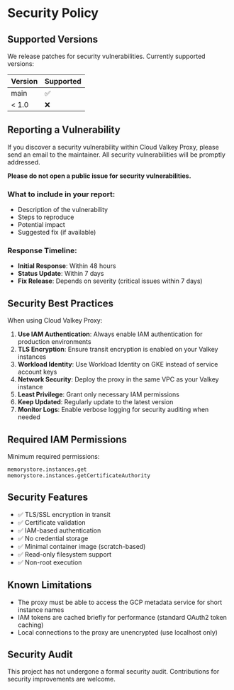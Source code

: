 # Security Policy

## Supported Versions

We release patches for security vulnerabilities. Currently supported versions:

| Version | Supported          |
| ------- | ------------------ |
| main    | :white_check_mark: |
| < 1.0   | :x:                |

## Reporting a Vulnerability

If you discover a security vulnerability within Cloud Valkey Proxy, please send an email to the maintainer. All security vulnerabilities will be promptly addressed.

**Please do not open a public issue for security vulnerabilities.**

### What to include in your report:

- Description of the vulnerability
- Steps to reproduce
- Potential impact
- Suggested fix (if available)

### Response Timeline:

- **Initial Response**: Within 48 hours
- **Status Update**: Within 7 days
- **Fix Release**: Depends on severity (critical issues within 7 days)

## Security Best Practices

When using Cloud Valkey Proxy:

1. **Use IAM Authentication**: Always enable IAM authentication for production environments
2. **TLS Encryption**: Ensure transit encryption is enabled on your Valkey instances
3. **Workload Identity**: Use Workload Identity on GKE instead of service account keys
4. **Network Security**: Deploy the proxy in the same VPC as your Valkey instance
5. **Least Privilege**: Grant only necessary IAM permissions
6. **Keep Updated**: Regularly update to the latest version
7. **Monitor Logs**: Enable verbose logging for security auditing when needed

## Required IAM Permissions

Minimum required permissions:
```
memorystore.instances.get
memorystore.instances.getCertificateAuthority
```

## Security Features

- ✅ TLS/SSL encryption in transit
- ✅ Certificate validation
- ✅ IAM-based authentication
- ✅ No credential storage
- ✅ Minimal container image (scratch-based)
- ✅ Read-only filesystem support
- ✅ Non-root execution

## Known Limitations

- The proxy must be able to access the GCP metadata service for short instance names
- IAM tokens are cached briefly for performance (standard OAuth2 token caching)
- Local connections to the proxy are unencrypted (use localhost only)

## Security Audit

This project has not undergone a formal security audit. Contributions for security improvements are welcome.

